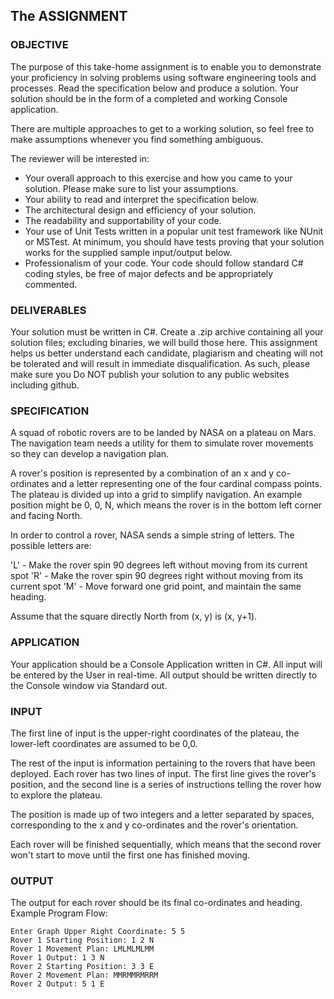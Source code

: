 
## The ASSIGNMENT

### OBJECTIVE
The purpose of this take-home assignment is to enable you to demonstrate your proficiency in solving problems using software engineering tools and processes. Read the specification below and produce a solution. Your solution should be in the form of a completed and working Console application.

There are multiple approaches to get to a working solution, so feel free to make assumptions whenever you find something ambiguous.

The reviewer will be interested in:
- Your overall approach to this exercise and how you came to your solution.  Please make sure to list your assumptions.
- Your ability to read and interpret the specification below.
- The architectural design and efficiency of your solution.
- The readability and supportability of your code.  
- Your use of Unit Tests written in a popular unit test framework like NUnit or MSTest.  At minimum, you should have tests proving that your solution works for the supplied sample input/output below.
- Professionalism of your code.  Your code should follow standard C# coding styles, be free of major defects and be appropriately commented.

### DELIVERABLES
Your solution must be written in C#.  Create a .zip archive containing all your solution files; excluding binaries, we will build those here.  This assignment helps us better understand each candidate, plagiarism and cheating will not be tolerated and will result in immediate disqualification. As such, please make sure you Do NOT publish your solution to any public websites including github.

### SPECIFICATION
A squad of robotic rovers are to be landed by NASA on a plateau on Mars.  The navigation team needs a utility for them to simulate rover movements so they can develop a navigation plan.

A rover's position is represented by a combination of an x and y co-ordinates and a letter
representing one of the four cardinal compass points. The plateau is divided up into a grid to
simplify navigation. An example position might be 0, 0, N, which means the rover is in the bottom
left corner and facing North.

In order to control a rover, NASA sends a simple string of letters. The possible letters are:

'L' - Make the rover spin 90 degrees left without moving from its current spot
'R' - Make the rover spin 90 degrees right without moving from its current spot
'M' - Move forward one grid point, and maintain the same heading.

Assume that the square directly North from (x, y) is (x, y+1).

### APPLICATION
Your application should be a Console Application written in C#.  All input will be entered by the User in real-time.  All output should be written directly to the Console window via Standard out.

### INPUT
The first line of input is the upper-right coordinates of the plateau, the lower-left coordinates are
assumed to be 0,0.

The rest of the input is information pertaining to the rovers that have been deployed. Each rover
has two lines of input. The first line gives the rover's position, and the second line is a series of
instructions telling the rover how to explore the plateau.

The position is made up of two integers and a letter separated by spaces, corresponding to the x
and y co-ordinates and the rover's orientation.

Each rover will be finished sequentially, which means that the second rover won't start to move
until the first one has finished moving.

### OUTPUT
The output for each rover should be its final co-ordinates and heading.
Example Program Flow:
```
Enter Graph Upper Right Coordinate: 5 5
Rover 1 Starting Position: 1 2 N
Rover 1 Movement Plan: LMLMLMLMM
Rover 1 Output: 1 3 N
Rover 2 Starting Position: 3 3 E
Rover 2 Movement Plan: MMRMMRMRRM
Rover 2 Output: 5 1 E
```